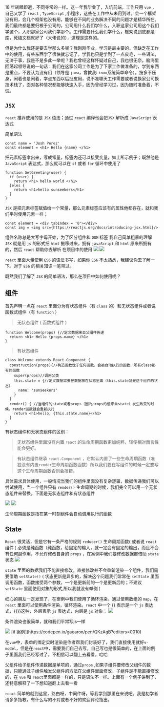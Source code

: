 18 年转眼即逝，不同寻常的一样。这一年我毕业了，入坑前端。工作只用 `vue` ，自己又学了 `react` , `TypeScript` ,小程序，这些在工作中从未用到过。会一个框架没有用，会几个框架也没有用，能够在不同的业务解决不同的问题才是精华所在。我们最终都是要归根于公司的，公司用什么我们学什么，入职这家公司用这个我们学这个，入职那家公司我们学那个。工作需要什么我们学什么，框架说到底都是库，死磕文档就好了（大佬说的），道理是这样的。

但是为什么我还是要去学那么多呢？我刚刚毕业，学习是最主要的。但缺乏在工作中的使用，有些东西学了很快就忘记了，学我也只是学到了一点皮毛，一些语法，无济于事，我是不是多此一举呢？我也曾经这样怀疑过自己，我也很无奈。脑海里回荡起领导说的一句话：我们在这家公司工作是为了下家工作做准备的，学到东西是重点，不要认为没有用（领导是 `java`，曾教我`Linux`系统简单命令）。技多不压身，闲着也是闲着，学点东西以后扯皮用，说不准哪天工作需要或者说换家公司换技术栈了，面对各种情况都能够快速入手，因为曾经学习过，因为随时准备着，不慌。
## `JSX`
`react` 推荐使用的是 `JSX` 语法；通过 `react` 编译他会把`JSX` 解析成 `JavaScript` 表达式

简单语法
```
const name = 'Josh Perez'
const element = <h1> Hello {name} </h1>
```
把元素标签拿出来，写成常量，标签内还可以接受变量，如上所示例子；既然他是 `JavaScript` 表达式，那么就可以在 `if` 或者 `for` 循环中使用了
 
```
function GetGreeting(user) {
  if (user) {
    return <h1> hello world </h1>
  }eles {
    return <h1>hello sunseekers</h1>
  }
}
```
`JSX` 是把元素标签赋值给一个常量，那么元素标签应该有的属性他都存在，就和我们平时使用元素一样；

```
const element = <div tabIndex = '0'></div>
const img = <img src={https://reactjs.org/docs/introducing-jsx.html}/>
```

组件名称总是大写字母开始，为了区分组件和 `DOM` 标签
我自己简单粗暴的理解 `JSX` 就是用 `js` 的形式把 `html` 搬移过来，拥有 `javaScript` 和 `html` 原来所拥有的，然后 `react` 帮助你去解析
在项目中的使用
<img src='./public/img/jxs.png'>
<img src='./public/img/jsx.png'>

`react` 里面大量使用 `ES6` 的语法书写，如果你 `ES6` 不太熟悉，我建议你去了解一下。对于 `ES6` 的相关知识一笔带过。

既然我们了解了 `JSX` 的简单语法，那么在项目中如何使用呢？
## 组件

首先声明一点在 `react` 里面分为有状态组件（有 `class` 的）和无状态组件或者说函数式组件（有 `function` ）

> 无状态组件 ( 函数式组件 )
```
function Welcome(props) {//定义数据来自父组件传递
  return <h1> Hello {props.name} </h1>
}
```
> 有状态组件
```
class Welcome extends React.Component {
  construction(props){//构造函数优于任何函数，会被自动执行的函数，所有class都有的函数
    super(props)//调用父类
    this.state = {//定义数据需要把数据放在状态里面（this.state就是这个组件的状态）
      name: 'sunseekers'
    }
  }
  render() { //当组件的state或者props（因为props的值来自state）发生改变的时候，render函数就会重新执行
    return <h1>hello, {this.state.name}</h1>
  }
}
```

有状态组件和无状态组件的区别：
> 无状态组件里面没有内置 `react` 的生命周期函数更加纯粹，轻便相对而言性能会更好。

> 有状态组件继承 `react.Component` ，它默认内置了一些生命周期函数（唯独没有内置`render`生命周期函数函数）所以我们要在写组件的时候一定要写这个生命周期函数否则会报错。

具体需求具体使用，一般情况当我们的组件里面没有复杂逻辑，数据传递我们可以尝试使用，当一个组件只有 `render()` 生命周期的时候，我们完全可以用一个无状态组件来替换。下面是无状态组件和有状态组件

<img src='./public/img/function.png'>
<img src='./public/img/class.png'>

生命周期函数是指在某一时刻组件会自动调用执行的函数
## State
 `React` 很灵活，但是它有一条严格的规则  `reducer()` 生命周期函数( 或者说 `react` 组件 ) 必须是纯函数（纯函数，给固定的输入，就一定会有固定的输出，而且不会有任何副作用，不允许修改自身的 `props` ，在案例中我们要修改数据都借助 `state` 状态
 <img src='./public/img/state.png'>

 `state` 里面的数据我们不能直接修改，直接修改并不会重新渲染一个组件，我们需要借助 `setState()` ( 状态更新是异步的，解决这个问题我们常常在 `setState` 里面调用函数，函数接受两个参数，一个是更新前的一个是更新后的；不建议 `setState`  里面使用对象的形式,所以我就没有举例 )

 细心的朋友一定发现了，在案例中我们使用了循环渲染。通过使用数组的 `map`，在 `react` 里面可以使用条件渲染，循环渲染。`react` 中一个 {} 表示是一个 `js` 表达式，{{}}这种，外层表示  `js`  表达式，内层是  `js`  对象；
 <img src='./public/img/map.png'>
 
条件渲染也很简单，就和我们平常写js一样

 <img src='./public/img/if.png'>
 [if 案例](https://codepen.io/gaearon/pen/QKzAgB?editors=0010)

在`vue`中，表单的绑定实时渲染是作者帮我们封装好了，我们直接使用就好`v-model`，但是在`react`中，需要我们自己去写。自己写也是很简单的，在上面的例子里面我们已经写过了，不相信可以翻上去看看，哈哈

父组件给子组件传递数据是单项的，通过`props` ,如果子组件要修改父组件的数据，只能通过子组件触发父组件的方法在父组件里面修改，子组件是不能直接修改的，在 `vue` 和 `react`里面都是一样的，只是语法不一样。上面有一个例子讲到了，还特意解释了一下想知道翻上去看一看

`react` 简单的就到这里，路由呀，中间件呀，等我学到那里在来说吧。我是初学者请多多指教，有什么写的不对或者不好的欢迎评论指出。

